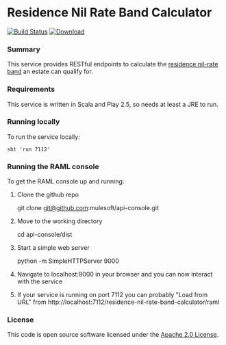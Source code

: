 # Residence Nil Rate Band Calculator 

[![Build Status](https://travis-ci.org/hmrc/residence-nil-rate-band-calculator.svg?branch=master)](https://travis-ci.org/hmrc/residence-nil-rate-band-calculator) [ ![Download](https://api.bintray.com/packages/hmrc/releases/residence-nil-rate-band-calculator/images/download.svg) ](https://bintray.com/hmrc/releases/residence-nil-rate-band-calculator/_latestVersion)

### Summary
This service provides RESTful endpoints to calculate the [residence nil-rate band](https://www.gov.uk/guidance/inheritance-tax-residence-nil-rate-band) an estate can qualify for.

### Requirements
This service is written in Scala and Play 2.5, so needs at least a JRE to run.

### Running locally
To run the service locally:

    sbt 'run 7112'

### Running the RAML console
To get the RAML console up and running:
1. Clone the github repo

    git clone git@github.com:mulesoft/api-console.git
    
2. Move to the working directory

    cd api-console/dist
    
3. Start a simple web server

    python -m SimpleHTTPServer 9000

4. Navigate to localhost:9000 in your browser and you can now interact with the service

5. If your service is running on port 7112 you can probably "Load from URL" from http://localhost:7112/residence-nil-rate-band-calculator/raml

### License

This code is open source software licensed under the [Apache 2.0 License]("http://www.apache.org/licenses/LICENSE-2.0.html").


